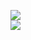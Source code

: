 [![](https://img.shields.io/badge/Made%20With-Github%20Spray-lightgrey.svg?style=for-the-badge&logo=github)](https://github.com/Annihil/github-spray#28960)  
[![](https://i.imgur.com/2DrTn0Z.gif)](https://github.com/Annihil/github-spray)